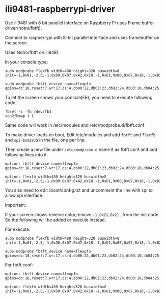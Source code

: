 # ili9481-raspberrypi-driver
Use ili9481 with 8 bit parallel interface on Raspberry Pi uses Frame buffer driver(notro/fbtft).

Connect to raspberrypi with 8-bit parallel interface and uses framebuffer on the screen.

Uses Notro/fbtft on ili9481.

In your console type:

```
sudo modprobe flexfb width=480 height=320 buswidth=8 init=-1,0x01,-2,5,-1,0xD0,0x07,0x42,0x18,-1,0xD1,0x00,0x07,0x18,-1,0xD2,0x01,0x02,-1,0xC0,0x10,0x3B,0x00,0x02,0x11,-1,0xC5,0x03,-1,0x36,0x28,-1,0x21,0x21,-1,0x3A,0x55,-1,0x11,-2,120,-1,0x29,-2,20,-3
```

```
sudo modprobe fbtft_device name=flexpfb gpios=dc:18,reset:7,wr:17,cs:4,db00:22,db01:23,db02:24,db03:10,db04:25,db05:9,db06:11,db07:8
```

To let the screen shows your console(FB), you need to execute following code.

```
fbset -i -fb /dev/fb1
con2fbmap 1 1
```

Same code will work in /etc/modules and /etc/modprobe.d/fbtft.conf

To make driver loads on boot, Edit /etc/modules and add ```fbtft``` and ```flexfb``` and ```spi-bcm2835``` in the file, one per line.

Then create a new file under ```/etc/modprobe.d``` name it as fbtft.conf and add following lines into it.

```
options fbtft_device name=flexpfb gpios=dc:18,reset:7,wr:17,cs:4,db00:22,db01:23,db02:24,db03:10,db04:25,db05:9,db06:11,db07:8
```

```
options flexfb width=480 height=320 buswidth=8 init=-1,0x01,-2,5,-1,0xD0,0x07,0x42,0x18,-1,0xD1,0x00,0x07,0x18,-1,0xD2,0x01,0x02,-1,0xC0,0x10,0x3B,0x00,0x02,0x11,-1,0xC5,0x03,-1,0x36,0x28,-1,0x21,0x21,-1,0x3A,0x55,-1,0x11,-2,120,-1,0x29,-2,20,-3
```

You also need to edit /boot/config.txt and uncomment the line with spi to allow spi interface.


Important:

If your screen shows reverse color,remove ```-1,0x21,0x21,``` from the init code. So the following will be added or execute instead.

For execute:
```
sudo modprobe flexfb width=480 height=320 buswidth=8 init=-1,0x01,-2,5,-1,0xD0,0x07,0x42,0x18,-1,0xD1,0x00,0x07,0x18,-1,0xD2,0x01,0x02,-1,0xC0,0x10,0x3B,0x00,0x02,0x11,-1,0xC5,0x03,-1,0x36,0x28,-1,0x3A,0x55,-1,0x11,-2,120,-1,0x29,-2,20,-3
```

```
sudo modprobe fbtft_device name=flexpfb gpios=dc:18,reset:7,wr:17,cs:4,db00:22,db01:23,db02:24,db03:10,db04:25,db05:9,db06:11,db07:8
```

For fbtft.conf:

```
options fbtft_device name=flexpfb gpios=dc:18,reset:7,wr:17,cs:4,db00:22,db01:23,db02:24,db03:10,db04:25,db05:9,db06:11,db07:8
```

```
options flexfb width=480 height=320 buswidth=8 init=-1,0x01,-2,5,-1,0xD0,0x07,0x42,0x18,-1,0xD1,0x00,0x07,0x18,-1,0xD2,0x01,0x02,-1,0xC0,0x10,0x3B,0x00,0x02,0x11,-1,0xC5,0x03,-1,0x36,0x28,-1,0x3A,0x55,-1,0x11,-2,120,-1,0x29,-2,20,-3
```
